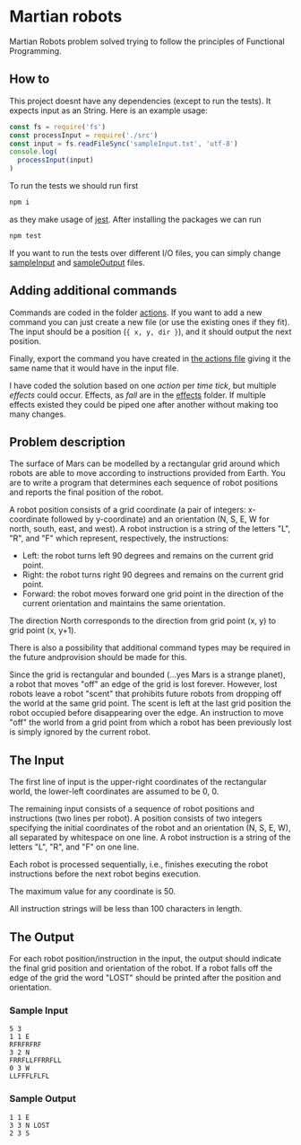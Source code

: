 # Martian robots
Martian Robots problem solved trying to follow the principles of Functional Programming.

## How to

This project doesnt have any dependencies (except to run the tests). It expects input as an String.
Here is an example usage:

```javascript
const fs = require('fs')
const processInput = require('./src')
const input = fs.readFileSync('sampleInput.txt', 'utf-8')
console.log(
  processInput(input)
)
```

To run the tests we should run first
```bash
npm i
```
as they make usage of [jest](https://jestjs.io/). After installing the packages we can run
```bash
npm test
```

If you want to run the tests over different I/O files, you can simply change 
[sampleInput](./test/fixtures/sampleInput.txt) and 
[sampleOutput](./test/fixtures/sampleOutput.txt) files.

## Adding additional commands

Commands are coded in the folder [actions](./src/actions). If you want to add a new command you can just create a new
file (or use the existing ones if they fit). The input should be a position (```{ x, y, dir }```), and it should output
the next position.

Finally, export the command you have created in [the actions file](./src/actions/index.js) giving it the same name 
that it would have in the input file.

I have coded the solution based on one *action* per *time tick*, but multiple *effects* could occur. Effects, as *fall*
are in the [effects](./src/effects) folder. If multiple effects existed they could be piped one after another without
making too many changes.

## Problem description

The surface of Mars can be modelled by a rectangular grid around which robots are able to move according to instructions provided from Earth. You are to write a program that determines each sequence of robot positions and reports the final position of the robot.

A robot position consists of a grid coordinate (a pair of integers: x-coordinate followed by y-coordinate) and an orientation (N, S, E, W for north, south, east, and west). A robot instruction is a string of the letters "L", "R", and "F" which represent, respectively, the instructions:

*   Left: the robot turns left 90 degrees and remains on the current grid point.
*   Right: the robot turns right 90 degrees and remains on the current grid point.
*   Forward: the robot moves forward one grid point in the direction of the current orientation and maintains the same orientation.

The direction North corresponds to the direction from grid point (x, y) to grid point (x, y+1).

There is also a possibility that additional command types may be required in the future andprovision should be made for this.

Since the grid is rectangular and bounded (...yes Mars is a strange planet), a robot that moves "off" an edge of the grid is lost forever. However, lost robots leave a robot "scent" that prohibits future robots from dropping off the world at the same grid point. The scent is left at the last grid position the robot occupied before disappearing over the edge. An instruction to move "off" the world from a grid point from which a robot has been previously lost is simply ignored by the current robot.

## The Input

The first line of input is the upper-right coordinates of the rectangular world, the lower-left coordinates are assumed to be 0, 0.

The remaining input consists of a sequence of robot positions and instructions (two lines per robot). A position consists of two integers specifying the initial coordinates of the robot and an orientation (N, S, E, W), all separated by whitespace on one line. A robot instruction is a string of the letters "L", "R", and "F" on one line.

Each robot is processed sequentially, i.e., finishes executing the robot instructions before the next robot begins execution.

The maximum value for any coordinate is 50.

All instruction strings will be less than 100 characters in length.

## The Output

For each robot position/instruction in the input, the output should indicate the final grid position and orientation of the robot. If a robot falls off the edge of the grid the word "LOST" should be printed after the position and orientation.

### Sample Input

```
5 3
1 1 E
RFRFRFRF
3 2 N
FRRFLLFFRRFLL
0 3 W
LLFFFLFLFL
```

### Sample Output

```
1 1 E
3 3 N LOST
2 3 S
```
